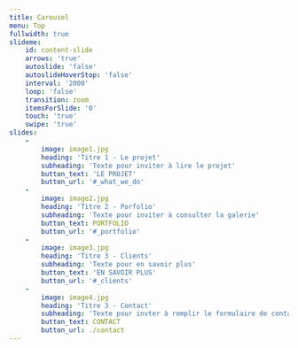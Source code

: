 ```yaml
---
title: Carousel
menu: Top
fullwidth: true
slideme:
    id: content-slide
    arrows: 'true'
    autoslide: 'false'
    autoslideHoverStop: 'false'
    interval: '2000'
    loop: 'false'
    transition: zoom
    itemsForSlide: '0'
    touch: 'true'
    swipe: 'true'
slides:
    -
        image: image1.jpg
        heading: 'Titre 1 - Le projet'
        subheading: 'Texte pour inviter à lire le projet'
        button_text: 'LE PROJET'
        button_url: '#_what_we_do'
    -
        image: image2.jpg
        heading: 'Titre 2 - Porfolio'
        subheading: 'Texte pour inviter à consulter la galerie'
        button_text: PORTFOLIO
        button_url: '#_portfolio'
    -
        image: image3.jpg
        heading: 'Titre 3 - Clients'
        subheading: 'Texte pour en savoir plus'
        button_text: 'EN SAVOIR PLUS'
        button_url: '#_clients'
    -
        image: image4.jpg
        heading: 'Titre 3 - Contact'
        subheading: 'Texte pour invter à remplir le formulaire de contact'
        button_text: CONTACT
        button_url: ./contact
---
```


